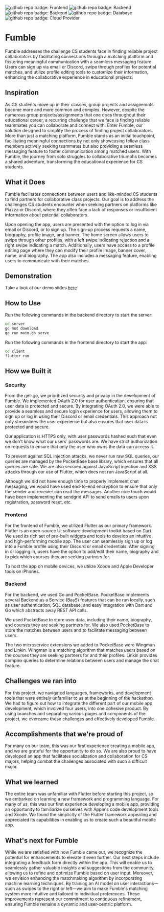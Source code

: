 ![github repo badge: Frontend](https://img.shields.io/badge/Frontend-Flutter-181717?color=purple) ![github repo badge: Backend](https://img.shields.io/badge/Backend-PocketBase-181717?color=white) ![github repo badge: Backend](https://img.shields.io/badge/Backend-Golang-181717?color=blue) ![github repo badge: Database](https://img.shields.io/badge/Database-SQLite-181717?color=blue) ![github repo badge: Cloud Provider](https://img.shields.io/badge/Cloud%20Provider-Oracle%20Cloud-181717?color=orange) 
# Fumble

Fumble addresses the challenge CS students face in finding reliable project collaborators by facilitating connections through a matching platform and fostering meaningful communication with a seamless messaging feature. Users can sign up via email or Discord, swipe through profiles for potential matches, and utilize profile editing tools to customize their information, enhancing the collaborative experience in educational projects.

## Inspiration

As CS students move up in their classes, group projects and assignemnts become more and more common and complex. However, despite the numerous group projects/assignments that one does throughout their educational career, a recurring challenge that we face is finding reliable teammates you can collaborate and connect with. Enter Fumble, our solution designed to simplify the process of finding project collaborators. More than just a matching platform, Fumble stands as an initial touchpoint, facilitating meaningful connections by not only showcasing fellow class members actively seeking teammates but also providing a seamless messaging feature to foster communication among matched users. With Fumble, the journey from solo struggles to collaborative triumphs becomes a shared adventure, transforming the educational experience for CS students.

## What it Does

Fumble facilitates connections between users and like-minded CS students to find partners for collaborative class projects. Our goal is to address the challenges CS students encounter when seeking partners on platforms like Piazza or Discord, where they often face a lack of responses or insufficient information about potential collaborators.

Upon opening the app, users are presented with the option to log in via email or Discord, or to sign up. The sign-up process requests a name, biography, profile image, and banner. The home screen allows users to swipe through other profiles, with a left swipe indicating rejection and a right swipe indicating a match. Additionally, users have access to a profile editing page where they can modify their profile image, banner cover, name, and biography. The app also includes a messaging feature, enabling users to communicate with their matches.

## Demonstration

Take a look at our demo slides [here](https://docs.google.com/presentation/d/1KXgSXVg5x7y3DgavUdzUscsuOdKCbcREElIbVoId748/edit?usp=sharing)

## How to Use
Run the following commands in the backend directory to start the server:

```bash
cd server
go mod download
go run main.go serve
```

Run the following commands in the frontend directory to start the app:

```bash
cd client
flutter run
```

## How we Built it

### Security

From the get-go, we prioritized security and privacy in the development of Fumble. We implemented OAuth 2.0 for user authentication, ensuring that user data is protected and secure. By integrating OAuth 2.0, we were able to provide a seamless and secure login experience for users, allowing them to sign up or log in using their Discord or email credentials. This approach not only streamlines the user experience but also ensures that user data is protected and secure.

Our application is HTTPS only, with user passwords hashed such that even we don't know what our users' passwords are. We have strict authorization on requests to ensure that only the user who owns the data can access it.

To prevent against SQL injection attacks, we never run raw SQL queries, our queries are managed by the PocketBase base library, which ensures that all queries are safe. We are also secured against JavaScript injection and XSS attacks through our use of Flutter, which does not run JavaScript at all.

Although we did not have enough time to properly implement chat messaging, we would have used end-to-end encryption to ensure that only the sender and receiver can read the messages. Another nice touch would have been implementing the sendgrid API to send emails to users upon registration, password reset, etc.

### Frontend

For the frontend of Fumble, we utilized Flutter as our primary framework. Flutter is an open-source UI software development toolkit based on Dart. We used its rich set of pre-built widgets and tools to develop an intuitive and high-performing mobile app. The user can seamlessly sign up or log into a Fumble profile using their Discord or email credentials. After signing in or logging in, users have the option to add/edit their name, biography and to pick which courses they are seeking partners for.

To host the app on mobile devices, we utilize Xcode and Apple Developer tools on iPhones.

### Backend

For the backend, we used Go and PocketBase. PocketBase implements several Backend as a Service (BaaS) features that can be run locally, such as user authentication, SQL database, and easy integration with Dart and Go which abstracts away REST API calls. 

We used PocketBase to store user data, including their name, biography, and courses they are seeking partners for. We also used PocketBase to store the matches between users and to facilitate messaging between users.

The two microservice extensions we added to PocketBase were Wingman and Linkin. Wingman is a matching algorithm that matches users based on the courses they are seeking partners for and their profiles. Linkin provides complex queries to determine relations between users and manage the chat feature.

## Challenges we ran into

For this project, we navigated languages, frameworks, and development tools that were entirely unfamiliar to us at the beginning of the hackathon. We had to figure out how to integrate the different part of our mobile app development, which involved four users, into one cohesive product. By using branches and separating various pages and components of the project, we overcame these challenges and effectively developed Fumble.

## Accomplishments that we're proud of
For many on our team, this was our first experience creating a mobile app, and we are grateful for the opportunity to do so. We are also proud to have developed an app that facilitates socialization and collaboration for CS majors, helping combat the challenges associated with such a difficult major.

## What we learned

The entire team was unfamiliar with Flutter before starting this project, so we embarked on learning a new framework and programming language. For many of us, this was our first experience developing a mobile app, providing an opportunity to familiarize ourselves with Apple's code development tools and Xcode. We found the simplicity of the Flutter framework appealing and appreciated its capabilities in enabling us to create such a beautiful mobile app.

## What's next for Fumble

While we are satisfied with how Fumble came out, we recognize the potential for enhancements to elevate it even further. Our next steps include integrating a feedback form directly within the app. This will enable us to seamlessly gather valuable insights and suggestions from the community, allowing us to refine and optimize Fumble based on user input. Moreover, we envision enhancing the matchmaking algorithm by incorporating machine learning techniques. By training an AI model on user interactions—such as swipes to the right or left—we aim to make Fumble's matching system more intuitive and tailored to individual preferences. These improvements represent our commitment to continuous refinement, ensuring Fumble remains a dynamic and user-centric platform.

